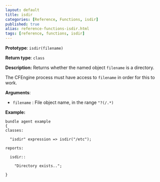 ```yaml
---
layout: default
title: isdir
categories: [Reference, Functions, isdir]
published: true
alias: reference-functions-isdir.html
tags: [reference, functions, isdir]
---
```


**Prototype**: `isdir(filename)`

**Return type**: `class`

**Description:** Returns whether the named object `filename` is a directory.

The CFEngine process must have access to `filename` in order for this to work.

**Arguments**:

* `filename` : File object name, in the range `"?(/.*)`

**Example:**

```cf3
bundle agent example
{     
classes:

  "isdir" expression => isdir("/etc");

reports:

  isdir::

    "Directory exists..";

}
```
